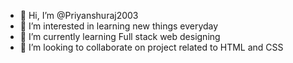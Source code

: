 - 👋 Hi, I’m @Priyanshuraj2003
- 👀 I’m interested in learning new things everyday
- 🌱 I’m currently learning Full stack web designing 
- 💞️ I’m looking to collaborate on project related to HTML and CSS


<!---
Priyanshuraj2003/Priyanshuraj2003 is a ✨ special ✨ repository because its `README.md` (this file) appears on your GitHub profile.
You can click the Preview link to take a look at your changes.
--->
